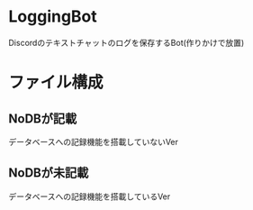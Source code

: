 # LoggingBot
Discordのテキストチャットのログを保存するBot(作りかけで放置)
# ファイル構成
## NoDBが記載
データベースへの記録機能を搭載していないVer
## NoDBが未記載
データベースへの記録機能を搭載しているVer
